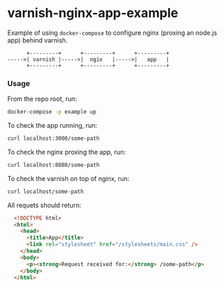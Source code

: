 # varnish-nginx-app-example

Example of using `docker-compose` to configure nginx (proxing an node.js app) behind varnish.

```
      +---------+      +---------+      +---------+
----->| varnish |----->|  ngix   |----->|   app   |
      +---------+      +---------+      +---------+
```

### Usage

From the repo root, run:

```bash
docker-compose -p example up
```

To check the app running, run:

```bash
curl localhost:3000/some-path
```

To check the nginx proxing the app, run:

```bash
curl localhost:8080/some-path
```

To check the varnish on top of nginx, run:

```bash
curl localhost/some-path
```

All requets should return:

```html
  <!DOCTYPE html>
  <html>
    <head>
      <title>App</title>
      <link rel="stylesheet" href="/stylesheets/main.css" />
    </head>
    <body>
      <p><strong>Request received for:</strong> /some-path</p>
    </body>
  </html>
```
